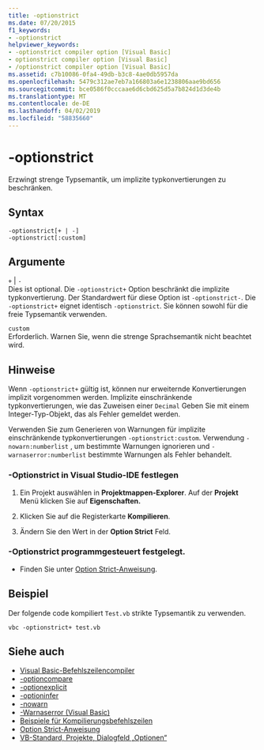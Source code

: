 ```yaml
---
title: -optionstrict
ms.date: 07/20/2015
f1_keywords:
- -optionstrict
helpviewer_keywords:
- -optionstrict compiler option [Visual Basic]
- optionstrict compiler option [Visual Basic]
- /optionstrict compiler option [Visual Basic]
ms.assetid: c7b10086-0fa4-49db-b3c8-4ae0db5957da
ms.openlocfilehash: 5479c312ae7eb7a166803a6e1238806aae9bd656
ms.sourcegitcommit: bce0586f0cccaae6d6cbd625d5a7b824d1d3de4b
ms.translationtype: MT
ms.contentlocale: de-DE
ms.lasthandoff: 04/02/2019
ms.locfileid: "58835660"
---
```

# <a name="-optionstrict"></a>-optionstrict
Erzwingt strenge Typsemantik, um implizite typkonvertierungen zu beschränken.  
  
## <a name="syntax"></a>Syntax  
  
```  
-optionstrict[+ | -]  
-optionstrict[:custom]  
```  
  
## <a name="arguments"></a>Argumente  
 `+` &#124; `-`  
 Dies ist optional. Die `-optionstrict+` Option beschränkt die implizite typkonvertierung. Der Standardwert für diese Option ist `-optionstrict-`. Die `-optionstrict+` eignet identisch `-optionstrict`. Sie können sowohl für die freie Typsemantik verwenden.  
  
 `custom`  
 Erforderlich. Warnen Sie, wenn die strenge Sprachsemantik nicht beachtet wird.  
  
## <a name="remarks"></a>Hinweise  
 Wenn `-optionstrict+` gültig ist, können nur erweiternde Konvertierungen implizit vorgenommen werden. Implizite einschränkende typkonvertierungen, wie das Zuweisen einer `Decimal` Geben Sie mit einem Integer-Typ-Objekt, das als Fehler gemeldet werden.  
  
 Verwenden Sie zum Generieren von Warnungen für implizite einschränkende typkonvertierungen `-optionstrict:custom`. Verwendung `-nowarn:numberlist` , um bestimmte Warnungen ignorieren und `-warnaserror:numberlist` bestimmte Warnungen als Fehler behandelt.  
  
### <a name="to-set--optionstrict-in-the-visual-studio-ide"></a>-Optionstrict in Visual Studio-IDE festlegen  
  
1.  Ein Projekt auswählen in **Projektmappen-Explorer**. Auf der **Projekt** Menü klicken Sie auf **Eigenschaften.**   
  
2.  Klicken Sie auf die Registerkarte **Kompilieren**.  
  
3.  Ändern Sie den Wert in der **Option Strict** Feld.  
  
### <a name="to-set--optionstrict-programmatically"></a>-Optionstrict programmgesteuert festgelegt.  
  
-   Finden Sie unter [Option Strict-Anweisung](../../../visual-basic/language-reference/statements/option-strict-statement.md).  
  
## <a name="example"></a>Beispiel  
 Der folgende code kompiliert `Test.vb` strikte Typsemantik zu verwenden.  
  
```console
vbc -optionstrict+ test.vb  
```  
  
## <a name="see-also"></a>Siehe auch

- [Visual Basic-Befehlszeilencompiler](../../../visual-basic/reference/command-line-compiler/index.md)
- [-optioncompare](../../../visual-basic/reference/command-line-compiler/optioncompare.md)
- [-optionexplicit](../../../visual-basic/reference/command-line-compiler/optionexplicit.md)
- [-optioninfer](../../../visual-basic/reference/command-line-compiler/optioninfer.md)
- [-nowarn](../../../visual-basic/reference/command-line-compiler/nowarn.md)
- [-Warnaserror (Visual Basic)](../../../visual-basic/reference/command-line-compiler/warnaserror.md)
- [Beispiele für Kompilierungsbefehlszeilen](../../../visual-basic/reference/command-line-compiler/sample-compilation-command-lines.md)
- [Option Strict-Anweisung](../../../visual-basic/language-reference/statements/option-strict-statement.md)
- [VB-Standard, Projekte, Dialogfeld „Optionen“](/visualstudio/ide/reference/visual-basic-defaults-projects-options-dialog-box)

